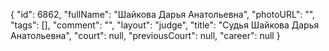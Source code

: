 {
    "id": 6862,
    "fullName": "Шайкова Дарья Анатольевна",
    "photoURL": "",
    "tags": [],
    "comment": "",
    "layout": "judge",
    "title": "Судья Шайкова Дарья Анатольевна",
    "court": null,
    "previousCourt": null,
    "career": null
}